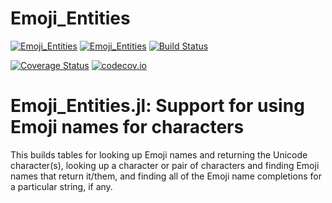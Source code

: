 # Emoji_Entities

[![Emoji_Entities](http://pkg.julialang.org/badges/Emoji_Entities_0.6.svg)](http://pkg.julialang.org/detail/Emoji_Entities)
[![Emoji_Entities](http://pkg.julialang.org/badges/Emoji_Entities_0.7.svg)](http://pkg.julialang.org/detail/Emoji_Entities)
[![Build Status](https://travis-ci.org/JuliaString/Emoji_Entities.jl.svg?branch=master)](https://travis-ci.org/JuliaString/Emoji_Entities.jl)

[![Coverage Status](https://coveralls.io/repos/github/JuliaString/Emoji_Entities.jl/badge.svg?branch=master)](https://coveralls.io/github/JuliaString/Emoji_Entities.jl?branch=master)
[![codecov.io](http://codecov.io/github/JuliaString/Emoji_Entities.jl/coverage.svg?branch=master)](http://codecov.io/github/JuliaString/Emoji_Entities.jl?branch=master)

Emoji_Entities.jl: Support for using Emoji names for characters
====================================================================

This builds tables for looking up Emoji names and returning the Unicode character(s),
looking up a character or pair of characters and finding Emoji names that return it/them,
and finding all of the Emoji name completions for a particular string, if any.
